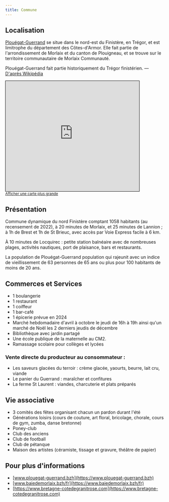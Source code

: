 ```yaml
---
title: Commune
---
```

## Localisation

<a href="https://www.plouegat-guerrand.bzh/" target="_blank">Plouégat-Guerrand</a> se situe dans le nord-est du Finistère, en Trégor, et est limitrophe du département des Côtes-d'Armor. Elle fait partie de l'arrondissement de Morlaix et du canton de Plouigneau, et se trouve sur le territoire communautaire de Morlaix Communauté.

Plouégat-Guerrand fait partie historiquement du Trégor finistérien. — [D'après Wikipédia](https://fr.wikipedia.org/wiki/Plou%C3%A9gat-Gu%C3%A9rand)

<iframe width="425" height="350" frameborder="0" scrolling="no" marginheight="0" marginwidth="0" src="https://www.openstreetmap.org/export/embed.html?bbox=-3.791313171386719%2C48.5686563079607%2C-3.6059188842773438%2C48.671919512374565&amp;layer=mapnik&amp;marker=48.620314316501755%2C-3.6986160278320312" style="border: 1px solid black"></iframe><br/><small><a href="https://www.openstreetmap.org/?mlat=48.6203&amp;mlon=-3.6986#map=13/48.6203/-3.6986">Afficher une carte plus grande</a></small>


## Présentation


Commune dynamique du nord Finistère comptant 1058 habitants (au recensement de 2022), à 20 minutes de Morlaix, et 25 minutes de Lannion ; à 1h de Brest et 1h de St Brieuc, avec accès par Voie Express facile à 6 km.

À 10 minutes de Locquirec : petite station balnéaire avec de nombreuses plages, activités nautiques, port de plaisance, bars et restaurants.

La population de Plouégat-Guerrand population qui rajeunit avec un indice de vieillissement de 63 personnes de 65 ans ou plus pour 100 habitants de moins de 20 ans.

## Commerces et Services

- 1 boulangerie
- 1 restaurant
- 1 coiffeur
- 1 bar-café
- 1 épicerie prévue en 2024
- Marché hebdomadaire d'avril à octobre le jeudi de 16h à 19h ainsi qu'un marché de Noël les 2 derniers jeudis de décembre
- Bibliothèque avec jardin partagé
- Une école publique de la maternelle au CM2.
- Ramassage scolaire pour collèges et lycées

### Vente directe du producteur au consommateur :

- Les saveurs glacées du terroir : crème glacée, yaourts, beurre, lait cru, viande
- Le panier du Guerrand : maraîcher et confitures
- La ferme St Laurent : viandes, charcuterie et plats préparés


## Vie associative

- 3 comités des fêtes organisant chacun un pardon durant l'été
- Générations loisirs (cours de couture, art floral, bricolage, chorale, cours de gym, zumba, danse bretonne)
- Poney-club
- Club des anciens
- Club de football
- Club de pétanque
- Maison des artistes (céramiste, tissage et gravure, théâtre de papier)


## Pour plus d'informations

- [www.plouegat-guerrand.bzh](https://www.plouegat-guerrand.bzh)
- [www.baiedemorlaix.bzh/fr](https://www.baiedemorlaix.bzh/fr)
- [https://www.bretagne-cotedegranitrose.com](https://www.bretagne-cotedegranitrose.com)